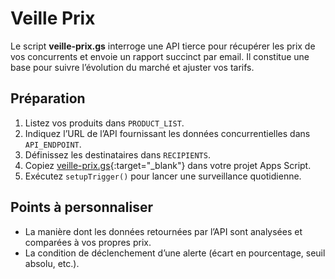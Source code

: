 <!--
Ajout d'un style pour remplacer le lien de titre automatique du thème par « ACCUEIL ».
Ce code CSS rend le texte du lien invisible et ajoute le mot « ACCUEIL » à sa place.
-->
<style>
.markdown-body > h1 > a {
  color: transparent;
  position: relative;
}
.markdown-body > h1 > a::after {
  content: "ACCUEIL";
  color: #0969da;
  position: absolute;
  left: 0;
}
</style>

# Veille Prix

Le script **veille-prix.gs** interroge une API tierce pour récupérer les prix de vos concurrents et envoie un rapport succinct par email. Il constitue une base pour suivre l’évolution du marché et ajuster vos tarifs.

## Préparation

1. Listez vos produits dans `PRODUCT_LIST`.
2. Indiquez l’URL de l’API fournissant les données concurrentielles dans `API_ENDPOINT`.
3. Définissez les destinataires dans `RECIPIENTS`.
4. Copiez [veille-prix.gs](https://github.com/BoostYourLife/google-sheets-automation-scripts/blob/main/scripts/veille-prix.gs){:target="_blank"} dans votre projet Apps Script.
5. Exécutez `setupTrigger()` pour lancer une surveillance quotidienne.

## Points à personnaliser

- La manière dont les données retournées par l’API sont analysées et comparées à vos propres prix.
- La condition de déclenchement d’une alerte (écart en pourcentage, seuil absolu, etc.).